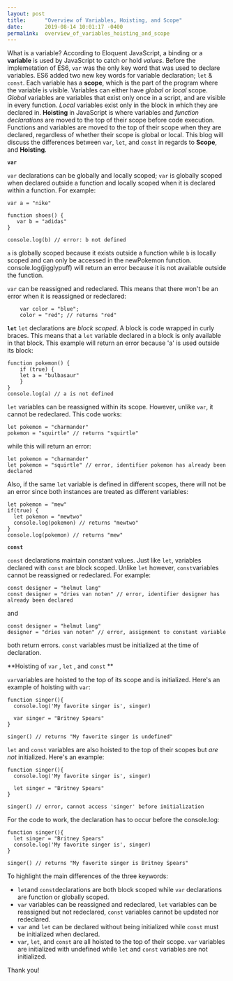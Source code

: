 ```yaml
---
layout: post
title:      "Overview of Variables, Hoisting, and Scope"
date:       2019-08-14 10:01:17 -0400
permalink:  overview_of_variables_hoisting_and_scope
---
```



What is a variable? According to Eloquent JavaScript, a binding or a **variable** is used by JavaScript to catch or hold *values*. Before the implemetation of ES6, `var` was the only key word that was used to declare variables. ES6 added two new key words for variable declaration; `let` & `const`. Each variable has a **scope**, which is the part of the program where the variable is visible. Variables can either have *global* or *local* scope. *Global* variables are variables that exist only once in a script, and are visible in every function. *Local* variables exist only in the block in which they are declared in. **Hoisting** in JavaScript is where variables and *function declarations* are moved to the top of their scope before code execution. Functions and variables are moved to the top of their scope when they are declared, regardless of whether their scope is global or local. This blog will discuss the differences between `var`, `let`, and  `const` in regards to **Scope**, and **Hoisting**.



**`var`**

`var` declarations can be globally and locally scoped; `var` is globally scoped when declared outside a function and locally scoped when it is declared within a function. For example:
```
var a = "nike"

function shoes() {
   var b = "adidas"
}

console.log(b) // error: b not defined
```
`a` is globally scoped because it exists outside a function while `b` is locally scoped and can only be accessed in the newPokemon function. console.log(jigglypuff) will return an error because it is not available outside the function.

`var` can be reassigned and redeclared.  This means that there won't be an error when it is reassigned or redeclared:
```
    var color = "blue";
    color = "red"; // returns "red"
```



**`let`**
`let` declarations are *block scoped*. A block is code wrapped in curly braces. This means that a `let` variable declared in a block is only available in that block. This example will return an error because 'a' is used outside its block:

```
function pokemon() {
	if (true) {
	let a = "bulbasaur" 
	}
}
console.log(a) // a is not defined
```

`let` variables can be reassigned within its scope. However, unlike `var`, it cannot be redeclared.
This code works:
```
let pokemon = "charmander"
pokemon = "squirtle" // returns "squirtle"
```

while this will return an error:
```
let pokemon = "charmander"
let pokemon = "squirtle" // error, identifier pokemon has already been declared
```

Also, if the same `let` variable is defined in different scopes, there will not be an error since both instances are treated as different variables:
```
let pokemon = "mew"
if(true) {
  let pokemon = "mewtwo"
  console.log(pokemon) // returns "mewtwo"
}
console.log(pokemon) // returns "mew"
```



**`const`**

`const` declarations maintain constant values. Just like `let`, variables declared with `const` are block scoped. Unlike `let` however, `const`variables cannot be reassigned or redeclared. For example:
```
const designer = "helmut lang"
const designer = "dries van noten" // error, identifier designer has already been declared
```
and
```
const designer = "helmut lang"
designer = "dries van noten" // error, assignment to constant variable
```
both return errors. `const` variables must be initialized at the time of declaration.



**Hoisting of `var` , `let` , and `const` **

`var`variables are hoisted to the top of its scope and is initialized. Here's an example of hoisting with `var`:

```
function singer(){
  console.log('My favorite singer is', singer)

  var singer = "Britney Spears"
}

singer() // returns "My favorite singer is undefined"
```


`let` and `const` variables are also hoisted to the top of their scopes but *are not* initialized. Here's an example:

```
function singer(){
  console.log('My favorite singer is', singer)

  let singer = "Britney Spears"
}

singer() // error, cannot access 'singer' before initialization
```

For the code to work, the declaration has to occur before the console.log:
```
function singer(){
  let singer = "Britney Spears"
  console.log('My favorite singer is', singer)
}

singer() // returns "My favorite singer is Britney Spears"
```

To highlight the main differences of the three keywords:
* `let`and `const`declarations are both block scoped while `var` declarations are function or globally scoped.
* `var` variables can be reassigned and redeclared, `let` variables can be reassigned but not redeclared, `const` variables cannot be updated nor redeclared.
* `var` and `let` can be declared without being initialized while `const` must be initialized when declared.
* `var`, `let`, and `const` are all hoisted to the top of their scope. `var` variables are initialized with undefined while `let` and `const` variables are not initialized.

Thank you!
